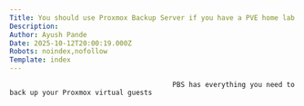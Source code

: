 ```yaml
---
Title: You should use Proxmox Backup Server if you have a PVE home lab
Description: 
Author: Ayush Pande
Date: 2025-10-12T20:00:19.000Z
Robots: noindex,nofollow
Template: index
---
```


                                            PBS has everything you need to back up your Proxmox virtual guests
                                        